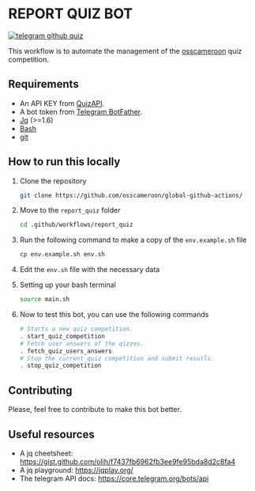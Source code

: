 REPORT QUIZ BOT
===

[![telegram github quiz](https://github.com/osscameroon/global-github-actions/actions/workflows/report_a_quiz.yaml/badge.svg)](https://github.com/osscameroon/global-github-actions/actions/workflows/report_a_quiz.yaml)

This workflow is to automate the management of the [osscameroon](https://osscameroon.com/) quiz competition.

Requirements
---

- An API KEY from [QuizAPI](https://quizapi.io).
- A bot token from [Telegram BotFather](https://core.telegram.org/bots/tutorial#introduction).
- [Jq](https://github.com/jqlang/jq) (>=1.6)
- [Bash](https://www.gnu.org/software/bash/)
- [git](https://git-scm.com/)

How to run this locally
---

1. Clone the repository

   ```bash
   git clone https://github.com/osscameroon/global-github-actions/
   ```

2. Move to the `report_quiz` folder

   ```bash
   cd .github/workflows/report_quiz
   ```

3. Run the following command to make a copy of the `env.example.sh` file

   ```bash
   cp env.example.sh env.sh
   ```

4. Edit the `env.sh` file with the necessary data

5. Setting up your bash terminal

   ```bash
   source main.sh
   ```

6. Now to test this bot, you can use the following commands

   ```bash
   # Starts a new quiz competition.
   . start_quiz_competition
   # Fetch user answers of the qizzes.
   . fetch_quiz_users_answers
   # Stop the current quiz competition and submit resutls.
   . stop_quiz_competition
   ```

Contributing
---

Please, feel free to contribute to make this bot better.

Useful resources
---

- A jq cheetsheet: https://gist.github.com/olih/f7437fb6962fb3ee9fe95bda8d2c8fa4
- A jq playground: https://jqplay.org/
- The telegram API docs: https://core.telegram.org/bots/api


